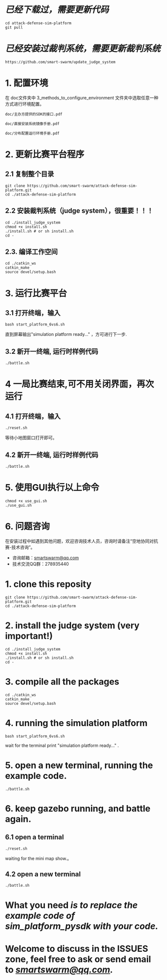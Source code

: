 # *已经下载过，需要更新代码*
```
cd attack-defense-sim-platform
git pull
```
# *已经安装过裁判系统，需要更新裁判系统*
```
https://github.com/smart-swarm/update_judge_system
```
# 1. 配置环境
在 doc文件夹中 3_methods_to_configure_environment 文件夹中选取任意一种方式进行环境配置。
```
doc/主办方提供的SDK的接口.pdf  

doc/直接安装系统镜像手册.pdf  

doc/分布配置运行环境手册.pdf
```
# 2. 更新比赛平台程序

## 2.1 复制整个目录
```
git clone https://github.com/smart-swarm/attack-defense-sim-platform.git
cd ./attack-defense-sim-platform
```
## 2.2 安装裁判系统（judge system），很重要！！！
```
cd ./install_judge_system
chmod +x install.sh
./install.sh # or sh install.sh
cd -
```
## 2.3. 编译工作空间
```
cd ./catkin_ws
catkin_make
source devel/setup.bash
```

# 3. 运行比赛平台

## 3.1 打开终端，输入
```
bash start_platform_6vs6.sh
```
直到屏幕输出"simulation platform ready..." ，方可进行下一步.
## 3.2 新开一终端, 运行时样例代码
```
./battle.sh
```
# 4 一局比赛结束,可不用关闭界面，再次运行
## 4.1 打开终端，输入
```
./reset.sh
```
等待小地图窗口打开即可。
## 4.2 新开一终端, 运行时样例代码
```
./battle.sh
```

# 5. 使用GUI执行以上命令
```
chmod +x use_gui.sh
./use_gui.sh
```


# 6. 问题咨询

在安装过程中如遇到其他问题，欢迎咨询技术人员，咨询时请备注“空地协同对抗赛-技术咨询”。

- 	咨询邮箱：smartswarm@qq.com
-	技术交流QQ群：278935440


# 1. clone this reposity
```
git clone https://github.com/smart-swarm/attack-defense-sim-platform.git
cd ./attack-defense-sim-platform
```
# 2. install the judge system (very important!)
```
cd ./install_judge_system
chmod +x install.sh
./install.sh # or sh install.sh
cd -
```
# 3. compile all the packages
```
cd ./catkin_ws
catkin_make
source devel/setup.bash
```
# 4. running the simulation platform
```
bash start_platform_6vs6.sh
```
wait for the terminal print "simulation platform ready..." .
# 5. open a new terminal, running the example code.
```
./battle.sh
```
# 6. keep gazebo running, and battle again.
## 6.1 open a terminal
```
./reset.sh
```
waiting for the mini map show.。
## 4.2 open a new terminal
```
./battle.sh
```

# **What you need** *is to replace the example code of sim_platform_pysdk with your code.*

# Welcome to discuss in the ISSUES zone, feel free to ask or send email to *smartswarm@qq.com.*

